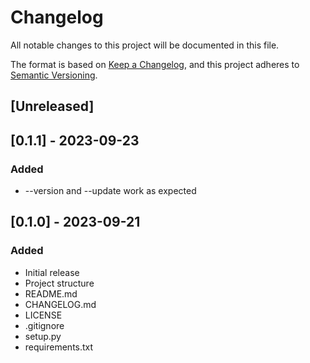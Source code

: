 # Changelog

All notable changes to this project will be documented in this file.

The format is based on [Keep a Changelog](https://keepachangelog.com/en/1.0.0/), 
and this project adheres to [Semantic Versioning](https://semver.org/spec/v2.0.0.html).

## [Unreleased]

## [0.1.1] - 2023-09-23

### Added

- --version and --update work as expected

## [0.1.0] - 2023-09-21

### Added

- Initial release
- Project structure
- README.md
- CHANGELOG.md
- LICENSE
- .gitignore
- setup.py
- requirements.txt

